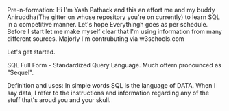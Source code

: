 Pre-n-formation: Hi I'm Yash Pathack and this an effort me and my buddy Aniruddha(The gitter on whose repository you're on currently) to learn SQL in a competitive manner.
Let's hope Everythingh goes as per schedule.
Before I start let me make myself clear that I'm using information from many different sources.
Majorly I'm contrubuting via w3schools.com

Let's get started.

SQL
Full Form - Standardized Query Language. Much oftern pronounced as "Sequel".

Definition and uses:
In simple words SQL is the language of DATA. When I say data, I refer to the instructions and information regarding any of the stuff that's aroud you and your skull.


